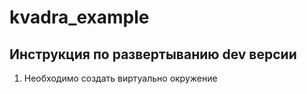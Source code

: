 # kvadra_example

## Инструкция по развертыванию dev версии

1. Необходимо создать виртуально окружение
